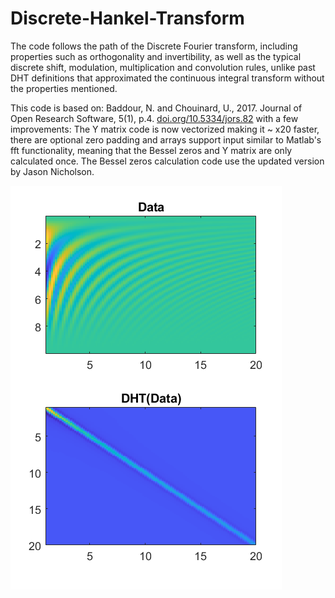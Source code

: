 # Discrete-Hankel-Transform

The code follows the path of the Discrete Fourier transform, including properties such as orthogonality and invertibility, as well as the typical discrete shift, modulation, multiplication and convolution rules, unlike past DHT definitions that approximated the continuous integral transform without the properties mentioned.

This code is based on: Baddour, N. and Chouinard, U., 2017. Journal of Open Research Software, 5(1), p.4. [doi.org/10.5334/jors.82](https://doi.org/10.5334/jors.82)
 with a few improvements: The Y matrix code is now vectorized making it ~ x20 faster, there are optional zero padding and arrays support input similar to Matlab's fft functionality, meaning that the Bessel zeros and Y matrix are only calculated once. The Bessel zeros calculation code use the updated version by Jason Nicholson.
 
![DHT example img](DHTex.png)
